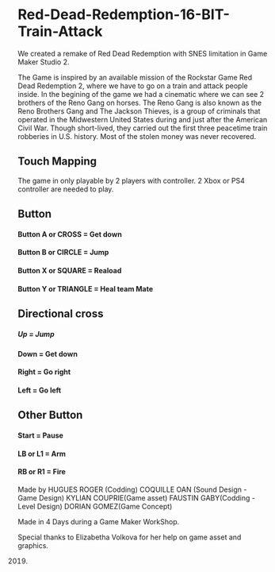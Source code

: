 # Red-Dead-Redemption-16-BIT-Train-Attack
We created a remake of Red Dead Redemption with SNES limitation in Game Maker Studio 2. 

The Game is inspired by an available mission of the Rockstar Game Red Dead Redemption 2, where we have to go on a train and attack people inside. 
In the begining of the game we had a cinematic where we can see 2 brothers of the Reno Gang on horses. 
The Reno Gang is also known as the Reno Brothers Gang and The Jackson Thieves, is a group of criminals that operated in the Midwestern United States during and just after the American Civil War. 
Though short-lived, they carried out the first three peacetime train robberies in U.S. history.
Most of the stolen money was never recovered.

## Touch Mapping 

The game in only playable by 2 players with controller. 2 Xbox or PS4 controller are needed to play. 									

## Button
	
#### Button A or CROSS = Get down
#### Button B or CIRCLE = Jump
#### Button X or SQUARE  = Reaload
#### Button Y or TRIANGLE = Heal team Mate 

## Directional cross
	
##### Up = Jump
#### Down = Get down
#### Right = Go right
#### Left = Go left

## Other Button

#### Start = Pause
#### LB or L1 = Arm 
#### RB or R1 = Fire 

Made by
HUGUES ROGER (Codding)
COQUILLE OAN (Sound Design - Game Design)
KYLIAN COUPRIE(Game asset)
FAUSTIN GABY(Codding - Level Design)
DORIAN GOMEZ(Game Concept)

Made in 4 Days during a Game Maker WorkShop.

Special thanks to Elizabetha Volkova for her help on game asset and graphics. 

 2019.
